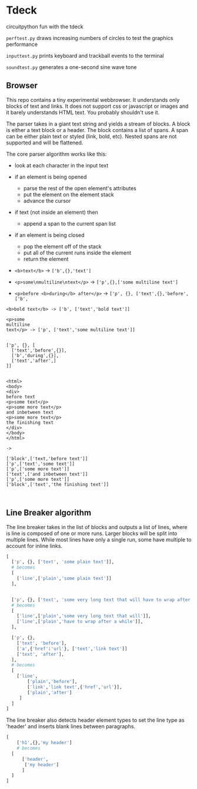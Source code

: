 # Tdeck

circuitpython fun with the tdeck


`perftest.py` draws increasing numbers of circles to test the graphics performance

`inputtest.py` prints keyboard and trackball events to the terminal

`soundtest.py` generates a one-second sine wave tone



## Browser

This repo contains a tiny experimental webbrowser. It understands only blocks of text and links.
It does not support css or javascript or images and it barely understands HTML text. You probably
shouldn't use it.


The parser takes in a giant text string and yields a stream of blocks. A block is
either a text block or a header.  The block contains a list of spans. A span
can be either plain text or styled (link, bold, etc). Nested spans are not supported and
will be flattened.


The core parser algorithm works like this:

* look at each character in the input text
* if an element is being opened
  * parse the rest of the open element's attributes
  * put the element on the element stack
  * advance the cursor
* if text (not inside an element) then
  * append a span to the current span list
* if an element is being closed
  * pop the element off of the stack
  * put all of the current runs inside the element
  * return the element


* `<b>text</b>` -> `['b',{},'text']`
* `<p>some\nmultiline\ntext</p>` -> `['p',{},['some multiline text']`
* `<p>before <b>during</b> after</p>` -> `['p', {}, ['text',{},'before', ['b',`

```
<b>bold text</b> -> ['b', ['text','bold text']]

<p>some
multiline
text</p> -> ['p', ['text','some multiline text']]


['p', {}, [
  ['text','before',{}],
  ['b','during',{}],
  ['text','after',]
]]


<html>
<body>
<div>
before text
<p>some text</p>
<p>some more text</p>
and inbetween text
<p>some more text</p>
the finishing text
</div>
</body>
</html>

->

['block',['text,'before text']]
['p',['text','some text']]
['p',['some more text']]
['text',['and inbetween text']]
['p',['some more text']]
['block',['text','the finishing text']]



```



## Line Breaker algorithm

The line breaker takes in the list of blocks and outputs a list of lines, where is
line is composed of one or more runs. Larger blocks will be split into multiple lines.
While most lines have only a single run, some have multiple to account for inline links.


```python
[
  ['p', {}, ['text', 'some plain text']],
  # becomes
  [
    ['line',['plain','some plain text']]
  ],


  ['p', {}, ['text', 'some very long text that will have to wrap after a while']], 
  # becomes
  [
    ['line',['plain','some very long text that will']],
    ['line',['plain','have to wrap after a while']],
  ],

  ['p', {}, 
    ['text', 'before'],
    ['a',{'href':'url'}, ['text','link text']]
    ['text', 'after'],
  ],
  # becomes
  [
    ['line',
        ['plain','before'],
        ['link','link text',{'href','url'}],
        ['plain','after']
     ]
  ]
]
```

The line breaker also detects header element types to set the line type
as 'header' and inserts blank lines between paragraphs.

```python
[
    ['h1',{},'my header']
    # becomes
  [
      ['header',
       ['my header']
      ]
  ]     
]
```



